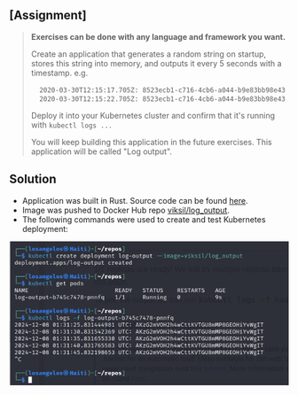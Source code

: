 ## [Assignment]

> 
> **Exercises can be done with any language and framework you want.**
> 
> Create an application that generates a random string on startup, stores this string into memory, and outputs it every 5 seconds with a timestamp. e.g.
> 
>       2020-03-30T12:15:17.705Z: 8523ecb1-c716-4cb6-a044-b9e83bb98e43   
>       2020-03-30T12:15:22.705Z: 8523ecb1-c716-4cb6-a044-b9e83bb98e43
> 
> Deploy it into your Kubernetes cluster and confirm that it's running with `kubectl logs ...`
> 
> You will keep building this application in the future exercises. This application will be called "Log output".

## Solution

- Application was built in Rust. Source code can be found [here](https://github.com/VikSil/DevOps_with_Kubernetes/tree/trunk/Part1/Exercise_1.01/app).
- Image was pushed to Docker Hub repo [viksil/log_output](https://hub.docker.com/r/viksil/log_output/tags?name=1.01).
- The following commands were used to create and test Kubernetes deployment:

![Deployment for Exercise 1.01](https://raw.githubusercontent.com/VikSil/DevOps_with_Kubernetes/refs/heads/trunk/Part1/Exercise_1.01/Exercise_1.01.png)
